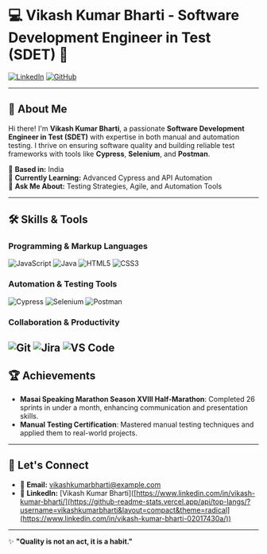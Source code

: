 # 💻 Vikash Kumar Bharti - Software Development Engineer in Test (SDET) 🚀

[![LinkedIn](https://img.shields.io/badge/-LinkedIn-blue?style=for-the-badge&logo=linkedin)](https://www.linkedin.com/in/vikash-kumar-bharti/) 
[![GitHub](https://img.shields.io/badge/-GitHub-000?style=for-the-badge&logo=github)](https://github.com/vikashkumarbharti)

---

## 🌟 About Me
Hi there! I'm **Vikash Kumar Bharti**, a passionate **Software Development Engineer in Test (SDET)** with expertise in both manual and automation testing. I thrive on ensuring software quality and building reliable test frameworks with tools like **Cypress**, **Selenium**, and **Postman**.  

📍 **Based in:** India  
🎯 **Currently Learning:** Advanced Cypress and API Automation  
💬 **Ask Me About:** Testing Strategies, Agile, and Automation Tools  

---

## 🛠️ Skills & Tools

### Programming & Markup Languages
![JavaScript](https://img.shields.io/badge/-JavaScript-F7DF1E?style=flat-square&logo=javascript&logoColor=black)
![Java](https://img.shields.io/badge/-Java-007396?style=flat-square&logo=java&logoColor=white)
![HTML5](https://img.shields.io/badge/-HTML5-E34F26?style=flat-square&logo=html5&logoColor=white)
![CSS3](https://img.shields.io/badge/-CSS3-1572B6?style=flat-square&logo=css3&logoColor=white)

### Automation & Testing Tools
![Cypress](https://img.shields.io/badge/-Cypress-17202C?style=flat-square&logo=cypress&logoColor=white)
![Selenium](https://img.shields.io/badge/-Selenium-43B02A?style=flat-square&logo=selenium&logoColor=white)
![Postman](https://img.shields.io/badge/-Postman-FF6C37?style=flat-square&logo=postman&logoColor=white)

### Collaboration & Productivity
![Git](https://img.shields.io/badge/-Git-F05032?style=flat-square&logo=git&logoColor=white)
![Jira](https://img.shields.io/badge/-Jira-0052CC?style=flat-square&logo=jira&logoColor=white)
![VS Code](https://img.shields.io/badge/-VS%20Code-007ACC?style=flat-square&logo=visual-studio-code&logoColor=white)
---

## 🏆 Achievements
- **Masai Speaking Marathon Season XVIII Half-Marathon**: Completed 26 sprints in under a month, enhancing communication and presentation skills.  
- **Manual Testing Certification**: Mastered manual testing techniques and applied them to real-world projects.  

---



## 🤝 Let's Connect
- 📧 **Email:** [vikashkumarbharti@example.com](https://mail.google.com/mail/u/0/#inbox)  
- 💼 **LinkedIn:** [Vikash Kumar Bharti]([https://www.linkedin.com/in/vikash-kumar-bharti/](https://github-readme-stats.vercel.app/api/top-langs/?username=vikashkumarbharti&layout=compact&theme=radical](https://www.linkedin.com/in/vikash-kumar-bharti-02017430a/))

---

✨ **"Quality is not an act, it is a habit."**  

